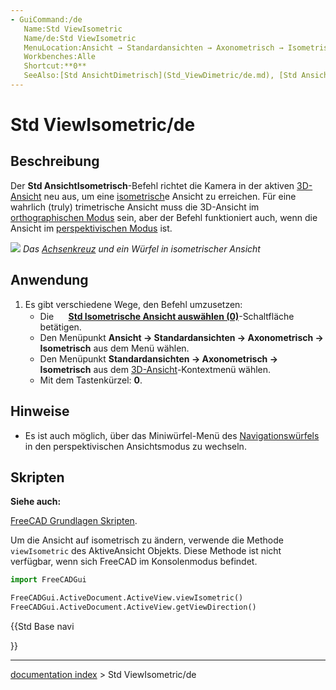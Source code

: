 ```yaml
---
- GuiCommand:/de
   Name:Std ViewIsometric
   Name/de:Std ViewIsometric
   MenuLocation:Ansicht → Standardansichten → Axonometrisch → Isometrisch
   Workbenches:Alle
   Shortcut:**0**
   SeeAlso:[Std AnsichtDimetrisch](Std_ViewDimetric/de.md), [Std AnsichtTrimetrisch](Std_ViewTrimetric/de.md)
---
```


# Std ViewIsometric/de

## Beschreibung

Der **Std AnsichtIsometrisch**-Befehl richtet die Kamera in der aktiven [3D-Ansicht](3D_view/de.md) neu aus, um eine [isometrisch](https://de.wikipedia.org/wiki/Axonometrie#Isometrische_Axonometrie)e Ansicht zu erreichen. Für eine wahrlich (truly) trimetrische Ansicht muss die 3D-Ansicht im [orthographischen Modus](Std_OrthographicCamera/de.md) sein, aber der Befehl funktioniert auch, wenn die Ansicht im [perspektivischen Modus](Std_PerspectiveCamera/de.md) ist.

![](images/Std_ViewIsometric_example.svg ) 
*Das [Achsenkreuz](Std_AxisCross/de.md) und ein Würfel in isometrischer Ansicht*

## Anwendung

1.  Es gibt verschiedene Wege, den Befehl umzusetzen:
    -   Die **<img src="images/Std_ViewIsometric.svg" width=16px> [Std Isometrische Ansicht auswählen (0)](Std_ViewIsometric/de.md)**-Schaltfläche betätigen.
    -   Den Menüpunkt **Ansicht → Standardansichten → Axonometrisch → Isometrisch** aus dem Menü wählen.
    -   Den Menüpunkt **Standardansichten → Axonometrisch → Isometrisch** aus dem [3D-Ansicht](3D_view/de.md)-Kontextmenü wählen.
    -   Mit dem Tastenkürzel: **0**.

## Hinweise

-   Es ist auch möglich, über das Miniwürfel-Menü des [Navigationswürfels](Navigation_Cube/de.md) in den perspektivischen Ansichtsmodus zu wechseln.

## Skripten


**Siehe auch:**

[FreeCAD Grundlagen Skripten](FreeCAD_Scripting_Basics/de.md).

Um die Ansicht auf isometrisch zu ändern, verwende die Methode `viewIsometric` des AktiveAnsicht Objekts. Diese Methode ist nicht verfügbar, wenn sich FreeCAD im Konsolenmodus befindet.


```python
import FreeCADGui

FreeCADGui.ActiveDocument.ActiveView.viewIsometric()
FreeCADGui.ActiveDocument.ActiveView.getViewDirection()
```





{{Std Base navi

}}

---
[documentation index](../README.md) > Std ViewIsometric/de
